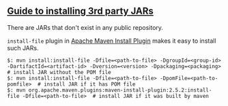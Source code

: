 ## [Guide to installing 3rd party JARs](https://maven.apache.org/guides/mini/guide-3rd-party-jars-local.html)

There are JARs that don't exist in any public repository.  

`install-file` plugin in [Apache Maven Install Plugin](https://maven.apache.org/plugins/maven-install-plugin/) makes it easy to install such JARs.  

```
$: mvn install:install-file -Dfile=<path-to-file> -DgroupId=<group-id> -DartifactId=<artifact-id> -Dversion=<version> -Dpackaging=<packaging>  # install JAR without the POM file
$: mvn install:install-file -Dfile=<path-to-file> -DpomFile=<path-to-pomfile>  # install JAR if it has POM file
$: mvn org.apache.maven.plugins:maven-install-plugin:2.5.2:install-file -Dfile=<path-to-file>  # install JAR if it was built by maven
```
